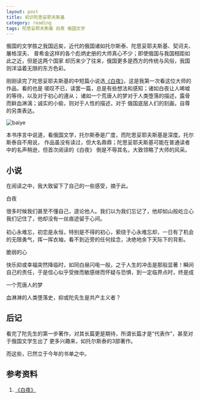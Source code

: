 ```yaml
---
layout: post
title: 初识陀思妥耶夫斯基
category: reading
tags: 陀思妥耶夫斯基 白夜 俄国文学
---
```


俄国的文学胜之我国远矣，近代的俄国诸如托尔斯泰、陀思妥耶夫斯基、契诃夫、屠格涅夫、
普希金这样的各个彪炳史册的大师真心不少；即使俄国与我国相距如此之近，但是这两个国家
却历来少了往来，俄国更多是西方的传统与风俗，我国则洋溢着无限的东方色彩。

刚刚读完了陀思妥耶夫斯基的中短篇小说选[《白夜》][《白夜》]，这是我第一次看这位大师的作品，看的也是
嗟叹不已，读罢一篇，总是有些想法和感知；诸如白夜让人唏嘘的等待，以及对于初心的遵从；
诸如一个荒唐人的梦对于人类堕落的描述，露骨而鲜血淋漓；诚实的小偷，则对于人性的描述，对于
俄国底层人们的刻画，自尊的另类表达。

![baiye](/assets/images/baiye.jpg)

本书序言中说道，看俄国文学，托尔斯泰是广度，而陀思妥耶夫斯基是深度。托尔斯泰自不用说，
作品虽没有读过，但大名鼎鼎；陀思妥耶夫斯基可能在普通读者中的名声稍逊，但首次阅读的《白夜》
倒是不辱其名，大致领略了大师的风采。


## 小说

在阅读之中，我大致留下了自己的一些感受，摘于此。

白夜

<pre>
很多时候我们甚至不懂自己，遑论他人。我们以为我们忘记了，他却如山般屹立心间不倒。我们以为
我们记住了，他却没有一丝痕迹留于心间。

初心永难忘，初恋是永恒，特别是不得的初心，萦绕于心永难忘却，一日有了机会，那便有了说走就走
的无限勇气，挥一挥衣袖，看不到近旁的任何挂念，决绝地余下天际下的背影。
</pre>

脆弱的心

<pre>
快乐抑或幸福突然降临时，如同白昼闪电一般，之于人生的冲击是那般显著！瞬间，我们考量自己考量
自己的责任，于是信心似乎受挫而敏感继而怀疑与恐惧，到一定临界点时，终是成了无法承受之重。
</pre>

一个荒唐人的梦

<pre>
血淋淋的人类堕落史，抑或陀先生是共产主义者？
</pre>

## 后记

看完了陀先生的第一步著作，对其长篇更是期待，所谓长篇才是“代表作”，甚至对于俄国文学生出了
更多兴趣来，如托尔斯泰的3部著作。

而这些，已然立于今年的书单之中。


## 参考资料
1. [《白夜》][《白夜》]


[《白夜》]: http://book.douban.com/subject/10826897/

